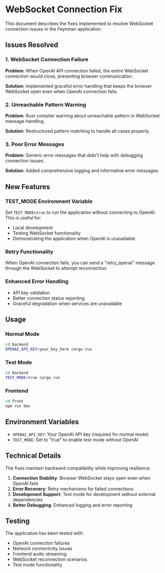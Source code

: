 # WebSocket Connection Fix

This document describes the fixes implemented to resolve WebSocket connection issues in the Feynman application.

## Issues Resolved

### 1. WebSocket Connection Failure
**Problem**: When OpenAI API connection failed, the entire WebSocket connection would close, preventing browser communication.

**Solution**: Implemented graceful error handling that keeps the browser WebSocket open even when OpenAI connection fails.

### 2. Unreachable Pattern Warning
**Problem**: Rust compiler warning about unreachable pattern in WebSocket message handling.

**Solution**: Restructured pattern matching to handle all cases properly.

### 3. Poor Error Messages
**Problem**: Generic error messages that didn't help with debugging connection issues.

**Solution**: Added comprehensive logging and informative error messages.

## New Features

### TEST_MODE Environment Variable
Set `TEST_MODE=true` to run the application without connecting to OpenAI. This is useful for:
- Local development
- Testing WebSocket functionality
- Demonstrating the application when OpenAI is unavailable

### Retry Functionality
When OpenAI connection fails, you can send a "retry_openai" message through the WebSocket to attempt reconnection.

### Enhanced Error Handling
- API key validation
- Better connection status reporting
- Graceful degradation when services are unavailable

## Usage

### Normal Mode
```bash
cd backend
OPENAI_API_KEY=your_key_here cargo run
```

### Test Mode
```bash
cd backend
TEST_MODE=true cargo run
```

### Frontend
```bash
cd front
npm run dev
```

## Environment Variables

- `OPENAI_API_KEY`: Your OpenAI API key (required for normal mode)
- `TEST_MODE`: Set to "true" to enable test mode without OpenAI

## Technical Details

The fixes maintain backward compatibility while improving resilience:

1. **Connection Stability**: Browser WebSocket stays open even when OpenAI fails
2. **Error Recovery**: Retry mechanisms for failed connections
3. **Development Support**: Test mode for development without external dependencies
4. **Better Debugging**: Enhanced logging and error reporting

## Testing

The application has been tested with:
- OpenAI connection failures
- Network connectivity issues
- Frontend audio streaming
- WebSocket reconnection scenarios
- Test mode functionality